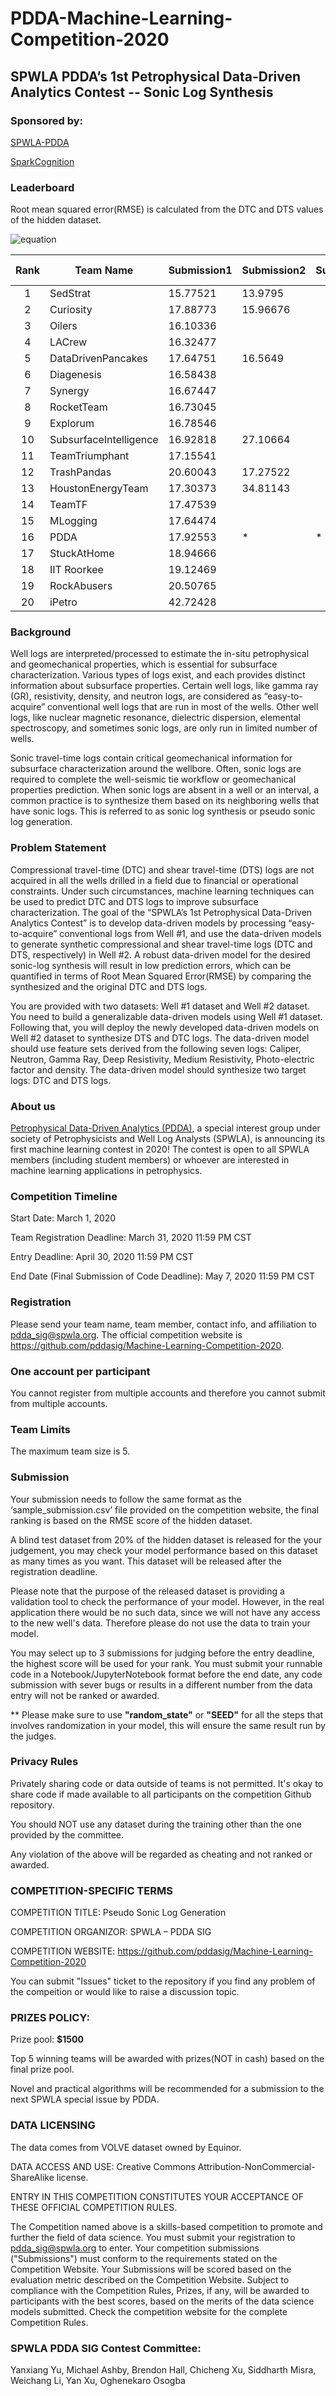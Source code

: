 # PDDA-Machine-Learning-Competition-2020

## SPWLA PDDA’s 1st Petrophysical Data-Driven Analytics Contest -- Sonic Log Synthesis


### Sponsored by:
[SPWLA-PDDA](https://www.spwla.org/SPWLA/Chapters_SIGs/SIGs/PDDA/PDDA.aspx)

[SparkCognition](https://www.sparkcognition.com/?utm_medium=direct&utm_source=direct)

### Leaderboard
Root mean squared error(RMSE) is calculated from the DTC and DTS values of the hidden dataset.

![equation](https://github.com/pddasig/Machine-Learning-Competition-2020/blob/master/pictures/CodeCogsEqn.png)

| Rank | Team Name              | Submission1  | Submission2  | Submission3 | Best Score | Best Solution | Notebook                                                                                                                                                         |
|:----:|------------------------|--------------|--------------|-------------|------------|---------------|------------------------------------------------------------------------------------------------------------------------------------------------------------------|
|   1  | SedStrat               | 15.77521     | 13.9795      |             | 13.9795    |               |                                                                                                                                                                  |
|   2  | Curiosity              | 17.88773     | 15.96676     |             | 15.96676   |               |                                                                                                                                                                  |
|   3  | Oilers                 | 16.10336     |              |             | 16.10336   |               |                                                                                                                                                                  |
|   4  | LACrew                 | 16.32477     |              |             | 16.32477   |               |                                                                                                                                                                  |
|   5  | DataDrivenPancakes     | 17.64751     | 16.5649      |             | 16.5649    |               |                                                                                                                                                                  |
|   6  | Diagenesis             | 16.58438     |              |             | 16.58438   |               |                                                                                                                                                                  |
|   7  | Synergy                | 16.67447     |              |             | 16.67447   |               |                                                                                                                                                                  |
|   8  | RocketTeam             | 16.73045     |              |             | 16.73045   |               |                                                                                                                                                                  |
|   9  | Explorum               | 16.78546     |              |             | 16.78546   |               |                                                                                                                                                                  |
|  10  | SubsurfaceIntelligence | 16.92818     | 27.10664     |             | 16.92818   |               |                                                                                                                                                                  |
|  11  | TeamTriumphant         | 17.15541     |              |             | 17.15541   |               |                                                                                                                                                                  |
|  12  | TrashPandas            | 20.60043     | 17.27522     |             | 17.27522   |               |                                                                                                                                                                  |
|  13  | HoustonEnergyTeam      | 17.30373     | 34.81143     |             | 17.30373   |               |                                                                                                                                                                  |
|  14  | TeamTF                 | 17.47539     |              |             | 17.47539   |               |                                                                                                                                                                  |
|  15  | MLogging               | 17.64474     |              |             | 17.64474   |               |                                                                                                                                                                  |
|  16  | PDDA                   | 17.92553     | *            | *           | 17.92553   | Randomforest  | [Starter_Yu.ipyb](https://github.com/pddasig/Machine-Learning-Competition-2020/blob/master/Synthetic%20Sonic%20Log%20Generation%20Starter_Yu%202_27_2020.ipynb)  |
|  17  | StuckAtHome            | 18.94666     |              |             | 18.94666   |               |                                                                                                                                                                  |
|  18  | IIT Roorkee            | 19.12469     |              |             | 19.12469   |               |                                                                                                                                                                  |
|  19  | RockAbusers            | 20.50765     |              |             | 20.50765   |               |                                                                                                                                                                  |
|  20  | iPetro                 | 42.72428     |              |             | 42.72428   |               |                                                                                                                                                                  |


### Background
Well logs are interpreted/processed to estimate the in-situ petrophysical and geomechanical properties, which is essential for subsurface characterization. Various types of logs exist, and each provides distinct information about subsurface properties. Certain well logs, like gamma ray (GR), resistivity, density, and neutron logs, are considered as “easy-to-acquire” conventional well logs that are run in most of the wells. Other well logs, like nuclear magnetic resonance, dielectric dispersion, elemental spectroscopy, and sometimes sonic logs, are only run in limited number of wells.

Sonic travel-time logs contain critical geomechanical information for subsurface characterization around the wellbore. Often, sonic logs are required to complete the well-seismic tie workflow or geomechanical properties prediction. When sonic logs are absent in a well or an interval, a common practice is to synthesize them based on its neighboring wells that have sonic logs. This is referred to as sonic log synthesis or pseudo sonic log generation. 

### Problem Statement
Compressional travel-time (DTC) and shear travel-time (DTS) logs are not acquired in all the wells drilled in a field due to financial or operational constraints. Under such circumstances, machine learning techniques can be used to predict DTC and DTS logs to improve subsurface characterization. The goal of the “SPWLA’s 1st Petrophysical Data-Driven Analytics Contest” is to develop data-driven models by processing “easy-to-acquire” conventional logs from Well #1, and use the data-driven models to generate synthetic compressional and shear travel-time logs (DTC and DTS, respectively) in Well #2. A robust data-driven model for the desired sonic-log synthesis will result in low prediction errors, which can be quantified in terms of Root Mean Squared Error(RMSE) by comparing the synthesized and the original DTC and DTS logs.

You are provided with two datasets: Well #1 dataset and Well #2 dataset. You need to build a generalizable data-driven models using Well #1 dataset. Following that, you will deploy the newly developed data-driven models on Well #2 dataset to synthesize DTS and DTC logs. The data-driven model should use feature sets derived from the following seven logs: Caliper, Neutron, Gamma Ray, Deep Resistivity, Medium Resistivity, Photo-electric factor and density. The data-driven model should synthesize two target logs: DTC and DTS logs.


### About us
[Petrophysical Data-Driven Analytics (PDDA)](https://www.spwla.org/SPWLA/Chapters_SIGs/SIGs/PDDA/PDDA.aspx), a special interest group under society of Petrophysicists and Well Log Analysts (SPWLA), is announcing its first machine learning contest in 2020!
The contest is open to all SPWLA members (including student members) or whoever are interested in machine learning applications in petrophysics. 

### Competition Timeline 
Start Date: March 1, 2020 

Team Registration Deadline: March 31, 2020 11:59 PM CST

Entry Deadline: April 30, 2020 11:59 PM CST

End Date (Final Submission of Code Deadline): May 7, 2020 11:59 PM CST


### Registration 
Please send your team name, team member, contact info, and affiliation to pdda_sig@spwla.org. The official competition website is https://github.com/pddasig/Machine-Learning-Competition-2020. 

### One account per participant
You cannot register from multiple accounts and therefore you cannot submit from multiple accounts.


### Team Limits
The maximum team size is 5.


### Submission 
Your submission needs to follow the same format as the ‘sample_submission.csv’ file provided on the competition website, the final ranking is based on the RMSE score of the hidden dataset. 

A blind test dataset from 20% of the hidden dataset is released for the your judgement, you may check your model performance based on this dataset as many times as you want. This dataset will be released after the registration deadline. 

Please note that the purpose of the released dataset is providing a validation tool to check the performance of your model. However, in the real application there would be no such data, since we will not have any access to the new well's data. Therefore please do not use the data to train your model. 

You may select up to 3 submissions for judging before the entry deadline, the highest score will be used for your rank. 
You must submit your runnable code in a Notebook/JupyterNotebook format before the end date, any code submission with sever bugs or results in a different number from the data entry will not be ranked or awarded. 

** Please make sure to use **"random_state"** or **"SEED"** for all the steps that involves randomization in your model, this will ensure the same result run by the judges.    


### Privacy Rules
Privately sharing code or data outside of teams is not permitted. It's okay to share code if made available to all participants on the competition Github repository.

You should NOT use any dataset during the training other than the one provided by the committee.

Any violation of the above will be regarded as cheating and not ranked or awarded. 


### COMPETITION-SPECIFIC TERMS 
COMPETITION TITLE: Pseudo Sonic Log Generation 

COMPETITION ORGANIZOR: SPWLA – PDDA SIG

COMPETITION WEBSITE: https://github.com/pddasig/Machine-Learning-Competition-2020 

You can submit "Issues" ticket to the repository if you find any problem of the compeition or would like to raise a discussion topic. 


### PRIZES POLICY: 
Prize pool: __$1500__

Top 5 winning teams will be awarded with prizes(NOT in cash) based on the final prize pool.

Novel and practical algorithms will be recommended for a submission to the next SPWLA special issue by PDDA. 

### DATA LICENSING
The data comes from VOLVE dataset owned by Equinor. 

DATA ACCESS AND USE: Creative Commons Attribution-NonCommercial-ShareAlike license.

ENTRY IN THIS COMPETITION CONSTITUTES YOUR ACCEPTANCE OF THESE OFFICIAL COMPETITION RULES.

The Competition named above is a skills-based competition to promote and further the field of data science. You must submit your registration to pdda_sig@spwla.org to enter. Your competition submissions ("Submissions") must conform to the requirements stated on the Competition Website. Your Submissions will be scored based on the evaluation metric described on the Competition Website. Subject to compliance with the Competition Rules, Prizes, if any, will be awarded to participants with the best scores, based on the merits of the data science models submitted. Check the competition website for the complete Competition Rules.



### SPWLA PDDA SIG Contest Committee:
Yanxiang Yu, Michael Ashby, Brendon Hall, Chicheng Xu, Siddharth Misra, Weichang Li, Yan Xu, Oghenekaro Osogba


